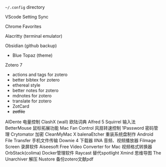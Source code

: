
`~/.config` directory

VScode Setting Sync

Chrome Favorites

Alacritty (terminal emulator)

Obsidian (github backup)
- Blue Topaz (theme)

Zotero 7
- actions and tags for zotero
- better bibtex for zotero
- ethereal style
- better notes for zotero
- mdnotes for zotero
- translate for zotero
- ZotCard
- ~~zotfile~~

AIDente 电量控制
ClashX (wall)
欧陆词典
Alfred 5
Squirrel 输入法
BetterMouse 鼠标拓展功能
Mac Fan Control 风扇转速控制
1Password 密码管理
Crytomator 加密
CleanMyMac X
balenaEtcher 重装系统盘制作
Android File Transfer 手机文件传输
Downie 4 下载器
IINA  音频、视频播放器
Filmage Screen 录屏软件
Aiseesoft Free Video Converter for Mac 视频格式转换器
OrbStack(colima)  Docker管理软件
Raycast 替代spotlight
Xmind 思维导图
The Unarchiver 解压
Nustore 备份zotero文献pdf
